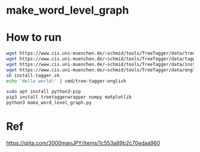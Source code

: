 # make_word_level_graph

# How to run

```sh
wget https://www.cis.uni-muenchen.de/~schmid/tools/TreeTagger/data/tree-tagger-linux-3.2.2.tar.gz
wget https://www.cis.uni-muenchen.de/~schmid/tools/TreeTagger/data/tagger-scripts.tar.gz
wget https://www.cis.uni-muenchen.de/~schmid/tools/TreeTagger/data/install-tagger.sh
wget https://www.cis.uni-muenchen.de/~schmid/tools/TreeTagger/data/english.par.gz
sh install-tagger.sh
echo 'Hello world!' | cmd/tree-tagger-english

sudo apt install python3-pip
pip3 install treetaggerwrapper numpy matplotlib
python3 make_word_level_graph.py
```

# Ref
https://qiita.com/3000manJPY/items/1c553a89b2c70edaa960
